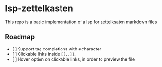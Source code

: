 # lsp-zettelkasten


This repo is a basic implementation of a lsp for zettelksaten markdown files

## Roadmap

- [ ] Support tag completions with `#` character
- [ ] Clickable links inside `[[..]]`.
- [ ] Hover option on clickable links, in order to preview the file
